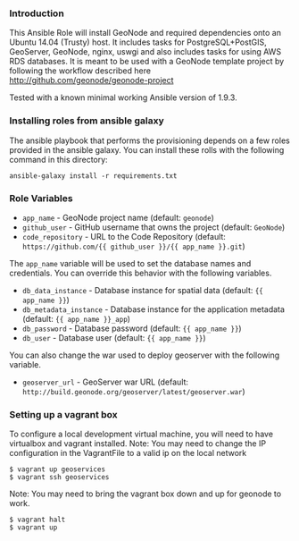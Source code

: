 ### Introduction

This Ansible Role will install GeoNode and required dependencies onto an Ubuntu
14.04 (Trusty) host. It includes tasks for PostgreSQL+PostGIS, GeoServer, GeoNode,
 nginx, uswgi and also includes tasks for using AWS RDS databases. It is meant
 to be used with a GeoNode template project by following the workflow
 described here http://github.com/geonode/geonode-project

Tested with a known minimal working Ansible version of 1.9.3.

### Installing roles from ansible galaxy

The ansible playbook that performs the provisioning depends on a few roles provided in the
ansible galaxy.  You can install these rolls with the following command in this directory:

```
ansible-galaxy install -r requirements.txt
```

### Role Variables

* `app_name` - GeoNode project name (default: `geonode`)
* `github_user` - GitHub username that owns the project (default: `GeoNode`)
* `code_repository` - URL to the Code Repository (default: `https://github.com/{{ github_user }}/{{ app_name }}.git`)

The `app_name` variable will be used to set the database names and credentials. You can override this behavior with the following variables.

* `db_data_instance` - Database instance for spatial data (default: `{{ app_name }}`)
* `db_metadata_instance` - Database instance for the application metadata (default: `{{ app_name }}_app`)
* `db_password` - Database password (default: `{{ app_name }}`)
* `db_user` - Database user (default: `{{ app_name }}`)

You can also change the war used to deploy geoserver with the following variable.

* `geoserver_url` - GeoServer war URL (default: `http://build.geonode.org/geoserver/latest/geoserver.war`)

### Setting up a vagrant box

To configure a local development virtual machine, you will need to have virtualbox and vagrant installed.
Note: You may need to change the IP configuration in the VagrantFile to a valid ip on the local network

    $ vagrant up geoservices
    $ vagrant ssh geoservices
    
    
Note: You may need to bring the vagrant box down and up for geonode to work.  

    $ vagrant halt
    $ vagrant up

